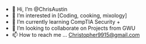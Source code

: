 - 👋 Hi, I’m @ChrisAustin
- 👀 I’m interested in [Coding, cooking, mixology]
- 🌱 I’m currently learning CompTIA Security +
- 💞️ I’m looking to collaborate on Projects from GWU
- 📫 How to reach me ... Christopher9915@gmail.com

